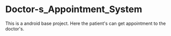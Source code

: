 # Doctor-s_Appointment_System
This is a android base project. Here the patient's can get appointment to the doctor's.
